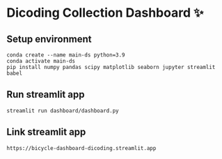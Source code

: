 # Dicoding Collection Dashboard ✨

## Setup environment
```
conda create --name main-ds python=3.9
conda activate main-ds
pip install numpy pandas scipy matplotlib seaborn jupyter streamlit babel
```

## Run streamlit app
```
streamlit run dashboard/dashboard.py
```

## Link streamlit app
```
https://bicycle-dashboard-dicoding.streamlit.app
```
